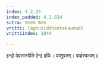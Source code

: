 ```yaml
---
index: 4.2.24
index_padded: 4.2.024
sutra: साऽस्य देवता
vritti: laghusiddhantakaumudi
vrittiindex: 1044

---
```

इन्द्रो देवतास्येति ऐन्द्रं हविः। पाशुपतम्। बार्हस्पत्यम्॥